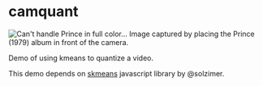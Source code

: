 # camquant
![Can't handle Prince in full color...](https://user-images.githubusercontent.com/1014562/52533228-f72b4900-2d30-11e9-8624-dbc11d5df9da.png)
Image captured by placing the Prince (1979) album in front of the camera.

Demo of using kmeans to quantize a video.

This demo depends on [skmeans](https://github.com/solzimer/skmeans) javascript library by @solzimer.

